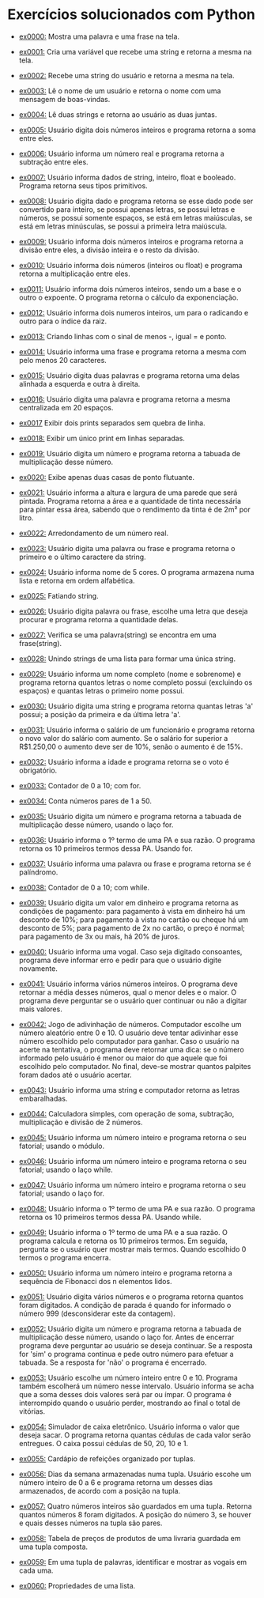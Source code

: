 # Exercícios solucionados com Python

- [ex0000:](exercicio_py/ex0000_print.py) Mostra uma palavra e uma frase na tela.

- [ex0001:](exercicio_py/ex0001_variavel.py) Cria uma variável que recebe uma string e retorna a mesma na tela.

- [ex0002:](exercicio_py/ex0002_input.py) Recebe uma string do usuário e retorna a mesma na tela.

- [ex0003:](exercicio_py/ex0003_print_formatado.py) Lê o nome de um usuário e retorna o nome com uma mensagem de boas-vindas.

- [ex0004:](exercicio_py/ex0004_concat_string.py) Lê duas strings e retorna ao usuário as duas juntas.

- [ex0005:](exercicio_py/ex0005_int_soma.py) Usuário digita dois números inteiros e programa retorna a soma entre eles.

- [ex0006:](exercicio_py/ex0006_float_subtracao.py) Usuário informa um número real e programa retorna a subtração entre eles.

- [ex0007:](exercicio_py/ex0007_tipo.py) Usuário informa dados de string, inteiro, float e booleado. Programa retorna seus tipos primitivos.

- [ex0008:](exercicio_py/ex0008_isalgumacoisa.py) Usuário digita dado e programa retorna se esse dado pode ser convertido para inteiro, se possui apenas letras, se possui letras e números, se possui somente espaços, se está em letras maiúsculas, se está em letras minúsculas, se possui a primeira letra maiúscula. 

- [ex0009:](exercicio_py/ex0009_divisao.py) Usuário informa dois números inteiros e programa retorna a divisão entre eles, a divisão inteira e o resto da divisão.

- [ex0010:](exercicio_py/ex0010_multiplicacao.py) Usuário informa dois números (inteiros ou float) e programa retorna a multiplicação entre eles.

- [ex0011:](exercicio_py/ex0011_potenciacao.py) Usuário informa dois números inteiros, sendo um a base e o outro o expoente. O programa retorna o cálculo da exponenciação.

- [ex0012:](exercicio_py/ex0012_radiciacao.py) Usuário informa dois numeros inteiros, um para o radicando e outro para o índice da raiz.

- [ex0013:](exercicio_py/ex0013_criar_linhas.py) Criando linhas com o sinal de menos -, igual = e ponto.

- [ex0014:](exercicio_py/ex0014_caractere_minimo.py) Usuário informa uma frase e programa retorna a mesma com pelo menos 20 caracteres.

- [ex0015:](exercicio_py/ex0015_alinhamento_direita_esquerda.py) Usuário digita duas palavras e programa retorna uma delas alinhada a esquerda e outra à direita.

- [ex0016:](exercicio_py/ex0016_caractere_centralizado.py) Usuário digita uma palavra e programa retorna a mesma centralizada em 20 espaços.

- [ex0017](exercicio_py/ex0017_prints_sem_quebra.py) Exibir dois prints separados sem quebra de linha.

- [ex0018:](exercicio_py/ex0018_prints_com_quebra.py) Exibir um único print em linhas separadas.

- [ex0019:](exercicio_py/ex0019_tabuada_multi.py) Usuário digita um número e programa retorna a tabuada de multiplicação desse número.

- [ex0020:](exercicio_py/ex0020_casas_float.py) Exibe apenas duas casas de ponto flutuante.

- [ex0021:](exercicio_py/ex0021_area_tinta.py) Usuário informa a altura e largura de uma parede que será pintada. Programa retorna a área e a quantidade de tinta necessária para pintar essa área, sabendo que o rendimento da tinta é de 2m² por litro.

- [ex0022:](exercicio_py/ex0022_arredondamento.py) Arredondamento de um número real.

- [ex0023:](exercicio_py/ex0023_primeiro_ultimo_caractere_string.py) Usuário digita uma palavra ou frase e programa retorna o primeiro e o último caractere da string.

- [ex0024:](exercicio_py/ex0024_lista.py) Usuário informa nome de 5 cores. O programa armazena numa lista e retorna em ordem alfabética.

- [ex0025:](exercicio_py/ex0025_fatia_string.py) Fatiando string.

- [ex0026:](exercicio_py/ex0026_conta_caractere_escolhido.py) Usuário digita palavra ou frase, escolhe uma letra que deseja procurar e programa retorna a quantidade delas.

- [ex0027:](exercicio_py/ex0027_in_string.py) Verifica se uma palavra(string) se encontra em uma frase(string).

- [ex0028:](exercicio_py/ex0028_unir_strings.py) Unindo strings de uma lista para formar uma única string.

- [ex0029:](exercicio_py/ex0029_quant_caractere_string.py) Usuário informa um nome completo (nome e sobrenome) e programa retorna quantos letras o nome completo possui (excluindo os espaços) e quantas letras o primeiro nome possui.

- [ex0030:](exercicio_py/ex0030_find_a.py) Usuário digita uma string e programa retorna quantas letras 'a' possui; a posição da primeira e da última letra 'a'.

- [ex0031:](exercicio_py/ex0031_if_else.py) Usuário informa o salário de um funcionário e programa retorna o novo valor do salário com aumento. Se o salário for superior a R$1.250,00 o aumento deve ser de 10%, senão o aumento é de 15%.

- [ex0032:](exercicio_py/ex0032_elif.py) Usuário informa a idade e programa retorna se o voto é obrigatório.

- [ex0033:](exercicio_py/ex0033_laco_for.py) Contador de 0 a 10; com for.

- [ex0034:](exercicio_py/ex0034_contador_par.py) Conta números pares de 1 a 50.

- [ex0035:](exercicio_py/ex0035_tabuada_multi_for.py) Usuário digita um número e programa retorna a tabuada de multiplicação desse número, usando o laço for.

- [ex0036:](exercicio_py/ex0036_PA_for.py) Usuário informa o 1º termo de uma PA e sua razão. O programa retorna os 10 primeiros termos dessa PA. Usando for.

- [ex0037:](exercicio_py/ex0037_palindromo.py) Usuário informa uma palavra ou frase e programa retorna se é palíndromo.

- [ex0038:](exercicio_py/ex0038_laco_while.py) Contador de 0 a 10; com while.

- [ex0039:](exercicio_py/ex0039_condicao_pagamento.py) Usuário digita um valor em dinheiro e programa retorna as condições de pagamento: para pagamento à vista em dinheiro há um desconto de 10%; para pagamento à vista no cartão ou cheque há um desconto de 5%; para pagamento de 2x no cartão, o preço é normal; para pagamento de 3x ou mais, há 20% de juros.

- [ex0040:](exercicio_py/ex0040_valida_vogal.py) Usuário informa uma vogal. Caso seja digitado consoantes, programa deve informar erro 
e pedir para que o usuário digite novamente.

- [ex0041:](exercicio_py/ex0041_compara_valores.py) Usuário informa vários números inteiros. O programa deve retornar a média desses números, qual o menor deles e o maior. O programa deve perguntar se o usuário quer continuar ou não a digitar mais valores.

- [ex0042:](exercicio_py/ex0042_jogo_adivinhacao_num.py) Jogo de adivinhação de números. Computador escolhe um número aleatório entre 0 e 10. O usuário deve tentar adivinhar esse número escolhido pelo computador para ganhar. Caso o usuário na acerte na tentativa, o programa deve retornar uma dica: se o número informado pelo usuário é menor ou maior do que aquele que foi escolhido pelo computador. No final, deve-se mostrar quantos palpites foram dados até o usuário acertar.

- [ex0043:](exercicio_py/ex0043_embaralha_string.py) Usuário informa uma string e computador retorna as letras embaralhadas.

- [ex0044:](exercicio_py/ex0044_calculadora_simples.py) Calculadora simples, com operação de soma, subtração, multiplicação e divisão de 2 números.

- [ex0045:](exercicio_py/ex0045_fatorial_modulo.py) Usuário informa um número inteiro e programa retorna o seu fatorial; usando o módulo.

- [ex0046:](exercicio_py/ex0046_fatorial_while.py) Usuário informa um número inteiro e programa retorna o seu fatorial; usando o laço while.

- [ex0047:](exercicio_py/ex0047_fatorial_for.py) Usuário informa um número inteiro e programa retorna o seu fatorial; usando o laço for.

- [ex0048:](exercicio_py/ex0048_PA_while.py) Usuário informa o 1º termo de uma PA e sua razão. O programa retorna os 10 primeiros termos dessa PA. Usando while.

- [ex0049:](exercicio_py/ex0049_PA_10_em_10.py) Usuário informa o 1º termo de uma PA e a sua razão. O programa calcula e retorna os 10 primeiros termos. Em seguida, pergunta se o usuário quer mostrar mais termos. Quando escolhido 0 termos o programa encerra.

- [ex0050:](exercicio_py/ex0050_fibonacci.py) Usuário informa um número inteiro e programa retorna a sequência de Fibonacci dos n elementos lidos.

- [ex0051:](exercicio_py/ex0051_break.py) Usuário digita vários números e o programa retorna quantos foram digitados. A condição de parada é quando for informado o número 999 (desconsiderar este da contagem).

- [ex0052:](exercicio_py/ex0052_tabuada_multi_while.py) Usuário digita um número e programa retorna a tabuada de multiplicação desse número, usando o laço for. Antes de encerrar programa deve perguntar ao usuário se deseja continuar. Se a resposta for 'sim' o programa continua e pede outro número para efetuar a tabuada. Se a resposta for 'não' o programa é encerrado.

- [ex0053:](exercicio_py/ex0053_jogo_par_impar.py) Usuário escolhe um número inteiro entre 0 e 10. Programa também escolherá um número nesse intervalo. Usuário informa se acha que a soma desses dois valores será par ou ímpar. O programa é interrompido quando o usuário perder, mostrando ao final o total de vitórias.

- [ex0054:](exercicio_py/ex0054_caixa_eletronico.py) Simulador de caixa eletrônico. Usuário informa o valor que deseja sacar. O programa retorna quantas cédulas de cada valor serão entregues. O caixa possui cédulas de 50, 20, 10 e 1.

- [ex0055:](exercicio_py/ex0055_tupla.py) Cardápio de refeições organizado por tuplas.

- [ex0056:](exercicio_py/ex0056_dias_semana.py) Dias da semana armazenadas numa tupla. Usuário escohe um número inteiro de 0 a 6 e programa retorna um desses dias armazenados, de acordo com a posição na tupla.

- [ex0057:](exercicio_py/ex0057_adiciona_num_tupla.py) Quatro números inteiros são guardados em uma tupla. Retorna quantos números 8 foram digitados. A posição do número 3, se houver e quais desses números na tupla são pares.

- [ex0058:](exercicio_py/ex0058_produtos_papelaria.py) Tabela de preços de produtos de uma livraria guardada em uma tupla composta.

- [ex0059:](exercicio_py/ex0059_palavras_vogais_tupla.py) Em uma tupla de palavras, identificar e mostrar as vogais em cada uma.

- [ex0060:](exercicio_py/ex0060_listas.py) Propriedades de uma lista.
